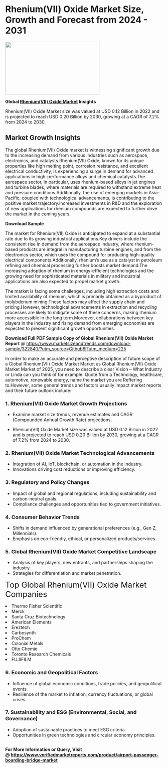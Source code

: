 <H1>Rhenium(VII) Oxide Market Size, Growth and Forecast from 2024 - 2031</H1><img class="aligncenter size-medium wp-image-584254" src="https://thirdeyenews.in/wp-content/uploads/2024/09/Global-Market-Research-300x168.jpeg" alt="" width="300" height="168" /><p><strong>Global&nbsp;<a href="https://www.marketsizeandtrends.com/download-sample/322840/?utm_source=Github8j?utm_medium=225">Rhenium(VII) Oxide Market</a> Insights</strong></p><p>Rhenium(VII) Oxide Market size was valued at USD 0.12 Billion in 2022 and is projected to reach USD 0.20 Billion by 2030, growing at a CAGR of 7.2% from 2024 to 2030.</p><p><h2>Market Growth Insights</h2> <p>The global Rhenium(VII) Oxide market is witnessing significant growth due to the increasing demand from various industries such as aerospace, electronics, and catalysts.Rhenium(VII) Oxide, known for its unique properties like high melting point, corrosion resistance, and excellent electrical conductivity, is experiencing a surge in demand for advanced applications in high-performance alloys and chemical catalysts.The aerospace sector, in particular, uses rhenium-based alloys in jet engines and turbine blades, where materials are required to withstand extreme heat and pressure conditions.Additionally, the rise of emerging markets in Asia-Pacific, coupled with technological advancements, is contributing to the positive market trajectory.Increased investments in R&D and the exploration of new applications for rhenium compounds are expected to further drive the market in the coming years.</p> <p><strong>Download Sample</strong></p> <p>The market for Rhenium(VII) Oxide is anticipated to expand at a substantial rate due to its growing industrial applications.Key drivers include the consistent rise in demand from the aerospace industry, where rhenium-based products are integral in manufacturing turbine engines, and from the electronics sector, which uses the compound for producing high-quality electrical components.Additionally, rhenium’s use as a catalyst in petroleum refining and chemical processing further boosts market demand.The increasing adoption of rhenium in energy-efficient technologies and the growing need for sophisticated materials in military and industrial applications are also expected to propel market growth.</p> <p>The market is facing some challenges, including high extraction costs and limited availability of rhenium, which is primarily obtained as a byproduct of molybdenum mining.These factors may affect the supply chain and pricing.However, technological advancements in extraction and recycling processes are likely to mitigate some of these concerns, making rhenium more accessible in the long term.Moreover, collaborations between key players in the industry and rising demand from emerging economies are expected to present significant growth opportunities.</p> <p><span class=""><strong>Download Full PDF Sample Copy of Global Rhenium(VII) Oxide Market Report</strong> @ <a href="https://www.marketsizeandtrends.com/download-sample/322840/?utm_source=Github8j?utm_medium=225" target="_blank">https://www.marketsizeandtrends.com/download-sample/322840/?utm_source=Github8j?utm_medium=225</a></span></p><p>In order to make an accurate and perceptive description of future scope of a Global&nbsp;Rhenium(VII) Oxide Market Market as Global&nbsp;Rhenium(VII) Oxide Market Market of 2025, you need to describe a clear Vision &ndash; What Industry or Linda can you think of for example: Quote from a Technology, healthcare, automotive, renewable energy, name the market you are Reffering to.However, some general trends and factors usually impact market reports and their future outlook include:</p><h3>1.&nbsp;<strong>Rhenium(VII) Oxide Market Growth Projections</strong></h3><ul><li>Examine market size trends, revenue estimates and CAGR (Compounded Annual Growth Rate) projections.</li><li><p>Rhenium(VII) Oxide Market size was valued at USD 0.12 Billion in 2022 and is projected to reach USD 0.20 Billion by 2030, growing at a CAGR of 7.2% from 2024 to 2030.</p></li></ul><h3>2.&nbsp;<strong>Rhenium(VII) Oxide Market Technological Advancements</strong></h3><ul><li>Integration of AI, IoT, blockchain, or automation in the industry.</li><li>Innovations driving cost reductions or improving efficiency.</li></ul><h3>3.&nbsp;<strong>Regulatory and Policy Changes</strong></h3><ul><li>Impact of global and regional regulations, including sustainability and carbon-neutral goals.</li><li>Compliance challenges and opportunities tied to government initiatives.</li></ul><h3>4.&nbsp;<strong>Consumer Behavior Trends</strong></h3><ul><li>Shifts in demand influenced by generational preferences (e.g., Gen Z, Millennials).</li><li>Emphasis on eco-friendly, ethical, or personalized products/services.</li></ul><h3>5.&nbsp;<strong>Global Rhenium(VII) Oxide Market Competitive Landscape</strong></h3><ul><li>Analysis of key players, new entrants, and partnerships shaping the industry.</li><li>Strategies for differentiation and market penetration.</li></ul><p data-pm-slice="1 1 []"><span style="color: inherit; font-family: inherit; font-size: 25px;">Top Global Rhenium(VII) Oxide Market Companies</span></p><div class="" data-test-id=""><p><li>Thermo Fisher Scientific</li><li> Merck</li><li> Santa Cruz Biotechnology</li><li> American Elements</li><li> Ereztech</li><li> Carbosynth</li><li> ProChem</li><li> Colonial Metals</li><li> Otto Chemie</li><li> Toronto Research Chemicals</li><li> FUJIFILM</li></p></div><h3>6.&nbsp;<strong>Economic and Geopolitical Factors</strong></h3><ul><li>Influence of global economic conditions, trade policies, and geopolitical events.</li><li>Resilience of the market to inflation, currency fluctuations, or global crises.</li></ul><h3>7.&nbsp;<strong>Sustainability and ESG (Environmental, Social, and Governance)</strong></h3><ul><li>Adoption of sustainable practices to meet ESG criteria.</li><li>Opportunities in green technologies and circular economy principles.</li></ul><h2><strong style="font-size: 14px;">For More Information or Query, Visit @&nbsp;</strong><a style="background-color: #ffffff; font-size: 14px;" href="https://www.marketsizeandtrends.com/report/rhenium-vii-oxide-market/" target="_blank">https://www.verifiedmarketreports.com/product/airport-passenger-boarding-bridge-market</a></h2>